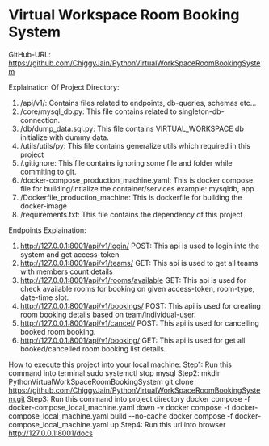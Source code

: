 # Virtual Workspace Room Booking System

GitHub-URL: 
https://github.com/ChiggyJain/PythonVirtualWorkSpaceRoomBookingSystem

Explaination Of Project Directory:
1) /api/v1/: Contains files related to endpoints, db-queries, schemas etc...
2) /core/mysql_db.py: This file contains related to singleton-db-connection.
3) /db/dump_data.sql.py: This file contains VIRTUAL_WORKSPACE db initialize with dummy data.
4) /utils/utils/py: This file contains generalize utils which required in this project
5) /.gitignore: This file contains ignoring some file and folder while commiting to git.
6) /docker-compose_production_machine.yaml: This is docker compose file for building/intialize the container/services example: mysqldb, app
7) /Dockerfile_production_machine: This is dockerfile for building the docker-image
8) /requirements.txt: This file contains the dependency of this project

Endpoints Explaination:
1) http://127.0.0.1:8001/api/v1/login/
POST: This api is used to login into the system and get access-token
2) http://127.0.0.1:8001/api/v1/teams/
GET: This api is used to get all teams with members count details
3) http://127.0.0.1:8001/api/v1/rooms/available
GET: This api is used for check available rooms for booking on given access-token, room-type, date-time slot.
4) http://127.0.0.1:8001/api/v1/bookings/
POST: This api is used for creating room booking details based on team/individual-user.
5) http://127.0.0.1:8001/api/v1/cancel/
POST: This api is used for cancelling booked room booking.
6) http://127.0.0.1:8001/api/v1/booking/
GET: This api is used for get all booked/cancelled room booking list details.


How to execute this project into your local machine:
Step1: Run this command into terminal
sudo systemctl stop mysql
Step2: 
mkdir PythonVirtualWorkSpaceRoomBookingSystem
git clone https://github.com/ChiggyJain/PythonVirtualWorkSpaceRoomBookingSystem.git 
Step3: Run this command into project directory
docker compose -f docker-compose_local_machine.yaml down -v
docker compose -f docker-compose_local_machine.yaml build --no-cache
docker compose -f docker-compose_local_machine.yaml up
Step4: Run this url into browser
http://127.0.0.1:8001/docs




